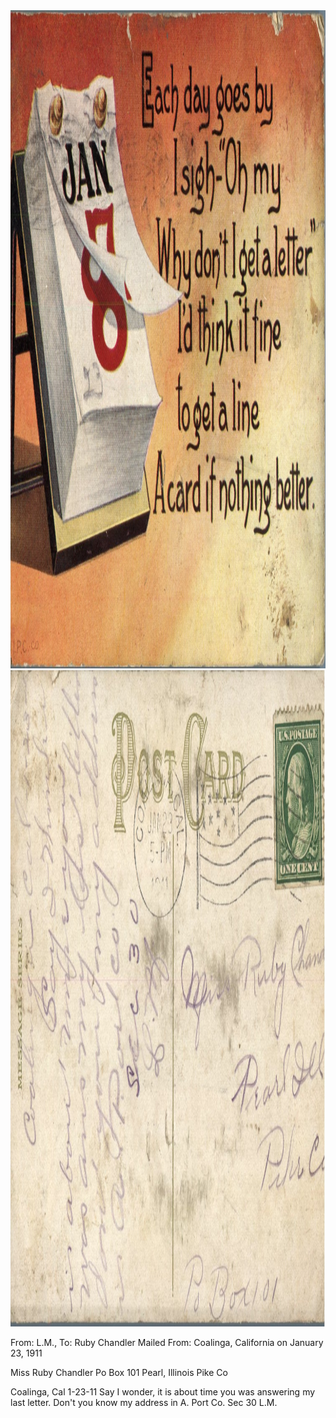 <html><body><a href="/wp-content/uploads/2014/05/postcard-2014-20140501_18152315_0188.jpg"><img class="alignnone size-full wp-image-564" src="/wp-content/uploads/2014/05/postcard-2014-20140501_18152315_0188.jpg" alt="postcard-2014-20140501_18152315_0188" width="1504" height="1053"></a> <a href="/wp-content/uploads/2014/05/postcard-2014-20140501_18153076_0189.jpg"><img class="alignnone size-full wp-image-565" src="/wp-content/uploads/2014/05/postcard-2014-20140501_18153076_0189.jpg" alt="postcard-2014-20140501_18153076_0189" width="1511" height="1050"></a>

From: L.M., To: Ruby Chandler
Mailed From: Coalinga, California on January 23, 1911

Miss Ruby Chandler
Po Box 101
Pearl, Illinois
Pike Co

Coalinga, Cal 1-23-11
Say I wonder, it is about time you was answering my last letter. Don't you know my address in A. Port Co. Sec 30
L.M.</body></html>